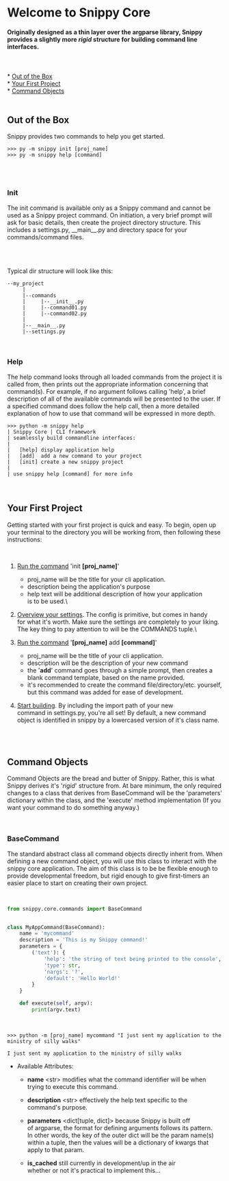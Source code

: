 # Welcome to **Snippy Core**
#### Originally designed as a thin layer over the argparse library, Snippy provides a slightly more *rigid* structure for building command line interfaces.

</br>
</br>
* <a href="https://github.com/WilkinsonK/Snippy/blob/testing/README.md#out-of-the-box">Out of the Box</a>
</br>
* <a href="https://github.com/WilkinsonK/Snippy/blob/testing/README.md#your-first-project">Your First Project</a>
</br>
* <a href="https://github.com/WilkinsonK/Snippy/blob/testing/README.md#command-objects">Command Objects</a>
</br>
</br>

## **Out of the Box**
   Snippy provides two commands to help you get started.

    >>> py -m snippy init [proj_name]
    >>> py -m snippy help [command]
</br>
</br>

### **Init**
<p>
   The init command is available only as a Snippy command and cannot be used as
   a Snippy project command. On initiation, a very brief prompt will ask for
   basic details, then create the project directory structure. This includes a
   settings.py, __main__.py and directory space for your commands/command
   files.
</p>
</br>
</br>

   Typical dir structure will look like this:
   ```
   --my_project
        |
        |--commands
        |     |--__init__.py
        |     |--command01.py
        |     |--command02.py
        |
        |--__main__.py
        |--settings.py
   ```
</br>

### **Help**
<p>
   The help command looks through all loaded commands from the project it is
   called from, then prints out the appropriate information concerning that
   command(s).
   For example, if no argument follows calling 'help', a brief description of
   all of the available commands will be presented to the user. If a specified
   command does follow the help call, then a more detailed explanation of how
   to use that command will be expressed in more depth.
</p>

    >>> python -m snippy help
    | Snippy Core | CLI framework
    | seamlessly build commandline interfaces:
    |
    |   [help] display application help
    |   [add]  add a new command to your project
    |   [init] create a new snippy project
    |
    | use snippy help [command] for more info
</br>

## **Your First Project**
<p>
   Getting started with your first project is quick and easy. To begin, open
   up your terminal to the directory you will be working from, then following
   these instructions:
</p>
</br>

1. <u>Run the command</u> 'init **\[proj_name\]**'
    * proj_name will be the title for your cli application.
    * description being the application's purpose
    * help text will be additional description of how your application\
    is to be used.\

2. <u>Overview your settings</u>. The config is primitive, but comes in handy\
for what it's worth. Make sure the settings are completely to your liking.\
The key thing to pay attention to will be the COMMANDS tuple.\

3. <u>Run the command</u> '**\[proj_name\]** add **\[command\]**'
    * proj_name will be the title of your cli application.
    * description will be the description of your new command
    * the '**add**' command goes through a simple prompt, then creates a\
    blank command template, based on the name provided. 
    * it's recommended to create the command file/directory/etc. yourself,\
    but this command was added for ease of development.

4. <u>Start building</u>. By including the import path of your new\
command in settings.py, you're all set! By default, a new command\
object is identified in snippy by a lowercased version of it's class name.
</br>
</br>

## **Command Objects**
<p>
   Command Objects are the bread and butter of Snippy. Rather, this is what
   Snippy derives it's '<i>rigid</i>' structure from. At bare minimum, the
   only required changes to a class that derives from BaseCommand will be the
   'parameters' dictionary within the class, and the 'execute' method
   implementation (If you want your command to do something anyway.)
</p>
</br>

<h3><b>BaseCommand</b></h3>
<p>
   The standard abstract class all command objects directly inherit from.
   When defining a new command object, you will use this class to interact
   with the snippy core application. The aim of this class is to be be
   flexible enough to provide developmental freedom, but rigid enough to
   give first-timers an easier place to start on creating their own project.
</p>
</br>

```python
from snippy.core.commands import BaseCommand


class MyAppCommand(BaseCommand):
    name = 'mycommand'
    description = 'This is my Snippy command!'
    parameters = {
        ('text'): {
            'help': 'the string of text being printed to the console',
            'type': str,
            'nargs': '?',
            'default': 'Hello World!'
        } 
    }

    def execute(self, argv):
        print(argv.text)
```
</br>

```
>>> python -m [proj_name] mycommand "I just sent my application to the ministry of silly walks"

I just sent my application to the ministry of silly walks
```

* Available Attributes:

    * **name** <str\> modifies what the command identifier will be when\
    trying to execute this command.

    * **description** <str\> effectively the help text specific to the\
    command's purpose.

    * **parameters** <dict\[tuple, dict]> because Snippy is built off\
    of argparse, the format for defining arguments follows its pattern.\
    In other words, the key of the outer dict will be the param name(s)\
    within a tuple, then the values will be a dictionary of kwargs that\
    apply to that param.

    * **is_cached** <bool/> still currently in development/up in the air\
    whether or not it's practical to implement this...
